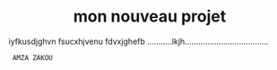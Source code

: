 <!DOCTYPE html>
<html lang="en">
<head>
    <meta charset="UTF-8">
    <meta http-equiv="X-UA-Compatible" content="IE=edge">
    <meta name="viewport" content="width=device-width, initial-scale=1.0">
    <title>Document</title>
</head>
<body>
    <center><h1>mon nouveau projet </h1></center>
     iyfkusdjghvn
     fsucxhjvenu
     fdvxjghefb
     ...........lkjh.....................................

     AMZA ZAKOU 
</body>
</html>